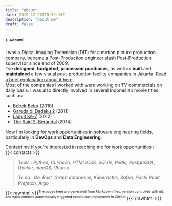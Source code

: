 ```yaml
---
title: "about"
date: 2019-12-26T19:52:15Z
description: "about me"
draft: false
---
```


##### `$ whoami` 
I was a Digital Imaging Technician (DIT) for a motion picture production company, became a Post-Production engineer slash Post-Production supervisor since end of 2009.     
I've **designed**, **budgeted**, **processed purchases**, as well as **built** and **maintained** a few visual post-production facility companies in Jakarta. [Read a brief explanation about it here](/2019/12/26/post-production-facility-considerations).      
Most of the companies I worked with were working on TV commercials on daily basis. 
I was also directly involved in several Indonesian movie titles, such as:    
- [Bebek Belur](https://www.imdb.com/title/tt1631681/) (2010)    
- [Garuda di Dadaku 2](https://www.imdb.com/title/tt1987569/) (2011)    
- [Langit Ke-7](https://www.imdb.com/title/tt7601390/) (2012)     
- [The Raid 2: Berandal](https://www.imdb.com/title/tt2265171/) (2014)

Now I'm looking for work opportunities in software engineering fields, particularly in **DevOps** and **Data Engineering**.    

Contact me if you're interested in reaching me for work opportunities :    
{{< contacts >}}


> Tools
> : _Python, CLI/bash, HTML/CSS, SQLite, Redis, PostgreSQL, Docker, macOS, Ubuntu_      
>
> To do
> : _Go, Rust, Graph databases, Kubernetes, Kafka, Hashi Vault, Prefetch, Argo_  


{{< rawhtml >}}<sup style="font-size: 0.75em; line-height: 0.8em; padding: 0;">The pages here are generated from Markdown files, version controlled with git, and each commits automatically triggered continuous deployment in GitHub.</sup>{{< /rawhtml >}}
